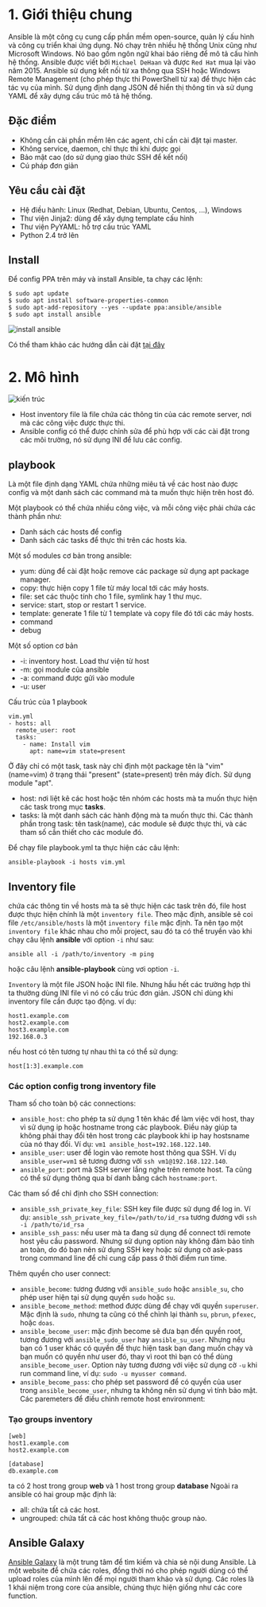 # 1. Giới thiệu chung
Ansible là một công cụ cung cấp phần mềm open-source, quản lý cấu hình và công cụ triển khai ứng dụng. Nó chạy trên nhiều hệ thống  Unix cũng như Microsoft Windows. Nó bao gồm ngôn ngữ khai báo riêng để mô tả cấu hình hệ thống. Ansible được viết bởi `Michael DeHaan` và được `Red Hat` mua lại vào năm 2015. 
Ansible sử dụng kết nối từ xa thông qua SSH hoặc Windows Remote Management (cho phép thực thi PowerShell từ xa) để thực hiện các tác vụ của mình.
Sử dụng định dạng JSON để hiển thị thông tin và sử dụng YAML để xây dựng cấu trúc mô tả hệ thống.
## Đặc điểm
+ Không cần cài phần mềm lên các agent, chỉ cần cài đặt tại master.
+ Không service, daemon, chỉ thực thi khi được gọi
+ Bảo mật cao (do sử dụng giao thức SSH để kết nối)
+ Cú pháp đơn giản
## Yêu cầu cài đặt
+ Hệ điều hành: Linux (Redhat, Debian, Ubuntu, Centos, ...), Windows
+ Thư viện Jinja2: dùng để xây dựng template cấu hình
+ Thư viện PyYAML: hỗ trợ cấu trúc YAML
+ Python 2.4 trở lên
## Install
Để config PPA trên máy và install Ansible, ta chạy các lệnh:

```
$ sudo apt update
$ sudo apt install software-properties-common
$ sudo apt-add-repository --yes --update ppa:ansible/ansible
$ sudo apt install ansible
```
![install ansible](https://user-images.githubusercontent.com/61723456/82310600-ce433a80-99ee-11ea-8e29-0464bf831b3a.png)

Có thể tham khảo các hướng dẫn cài đặt [tại đây](https://docs.ansible.com/ansible/latest/installation_guide/index.html)
# 2. Mô hình
![kiến trúc](https://user-images.githubusercontent.com/61723456/82309515-6fc98c80-99ed-11ea-8493-310459b0e479.png)

+ Host inventory file là file chứa các thông tin của các remote server, nơi mà các công việc được thực thi.
+ Ansible config có thể được chỉnh sửa để phù hợp với các cài đặt trong các môi trường, nó sử dụng INI để lưu các config.
## playbook 
Là một file định dạng YAML chứa những miêu tả về các host nào được config và một danh sách các command mà ta muốn thực hiện trên host đó.

Một playbook có thể chứa nhiều công việc, và mỗi công việc phải chứa các thành phần như:
+ Danh sách các hosts để config 
+ Danh sách các tasks để thực thi trên các hosts kia.

Một số modules cơ bản trong ansible:
+ yum: dùng để cài đặt hoặc remove các package sử dụng apt package manager.
+ copy: thực hiện copy 1 file từ máy local tới các máy hosts.
+ file: set các thuộc tính cho 1 file, symlink hay 1 thư mục.
+ service: start, stop or restart 1 service.
+ template: generate 1 file từ 1 template và copy file đó tới các máy hosts.
+ command
+ debug

Một số option cơ bản
+ -i: inventory host. Load thư viện từ host
+ -m: gọi module của ansible
+ -a: command được gửi vào module
+ -u: user

Cấu trúc của 1 playbook
```
vim.yml
- hosts: all
  remote_user: root
  tasks:
    - name: Install vim
      apt: name=vim state=present 
```
Ở đây chỉ có một task, task này chỉ định một package tên là "vim" (name=vim) ở trạng thái "present" (state=present) trên máy đích. Sử dụng module "apt".
+ host: nơi liệt kê các host hoặc tên nhóm các hosts mà ta muốn thực hiện các task trong mục **tasks**.
+ tasks: là một danh sách các hành động mà ta muốn thực thi. Các thành phần trong task: tên task(name), các module sẽ được thực thi, và các tham số cần thiết cho các module đó.

Để chạy file playbook.yml ta thực hiện các câu lệnh:
```
ansible-playbook -i hosts vim.yml
```

## Inventory file
chứa các thông tin về hosts mà ta sẽ thực hiện các task trên đó, file host được thực hiện chính là một `inventory file`. Theo mặc định, ansible sẽ coi file `/etc/ansible/hosts` là một `inventory file` mặc định. Ta nên tạo một `inventory file` khác nhau cho mỗi project, sau đó ta có thể truyền vào khi chạy câu lệnh **ansible** với option `-i` như sau:
```
ansible all -i /path/to/inventory -m ping
```
hoặc câu lệnh **ansible-playbook** cùng vơi option `-i`.

`Inventory` là một file JSON hoặc INI file. Nhưng hầu hết các trường hợp thì ta thường dùng INI file vì nó có cấu trúc đơn giản. JSON chỉ dùng khi inventory file cần được tạo động.
ví dụ:
```
host1.example.com
host2.example.com
host3.example.com
192.168.0.3
```
nếu host có tên tương tự nhau thì ta có thể sử dụng:
```
host[1:3].example.com
```

### Các option config trong inventory file
Tham số cho toàn bộ các connections:

+ `ansible_host`: cho phép ta sử dụng 1 tên khác để làm việc với host, thay vì sử dụng ip hoặc hostname trong các playbook. Điều này giúp ta không phải thay đổi tên host trong các playbook khi ip hay hostsname của nó thay đổi. Ví dụ: `vm1 ansible_host=192.168.122.140`.
+ `ansible_user`: user để login vào remote host thông qua SSH. Ví dụ `ansible_user=vm1` sẽ tương đương với `ssh vm1@192.168.122.140`.
+ `ansible_port`: port mà SSH server lắng nghe trên remote host. Ta cũng có thể sử dụng thông qua bí danh bằng cách `hostname:port`.

Các tham số để chỉ định cho SSH connection:

+ `ansible_ssh_private_key_file`: SSH key file được sử dụng để log in. Ví dụ: `ansible_ssh_private_key_file=/path/to/id_rsa` tương đương với `ssh -i /path/to/id_rsa`
+ `ansible_ssh_pass`: nếu user mà ta đang sử dụng để connect tới remote host yêu cầu password. Nhưng sử dụng option này không đảm bảo tính an toàn, do đó bạn nên sử dụng SSH key hoặc sử dụng cờ ask-pass trong command line để chỉ cung cấp pass ở thời điểm run time.

Thêm quyền cho user connect:

+ `ansible_become`: tương đương với `ansible_sudo` hoặc `ansible_su`, cho phép user hiện tại sử dụng quyền `sudo` hoặc `su`.
+ `ansible_become_method`: method được dùng để chạy với quyền `superuser`. Mặc định là `sudo`, nhưng ta cũng có thể chỉnh lại thành `su`, `pbrun`, `pfexec`, hoặc `doas`.
+ `ansible_become_user`: mặc định become sẽ đưa bạn đến quyền root, tương đương với `ansible_sudo_user` hay `ansible_su_user`. Nhưng nếu bạn có 1 user khác có quyền để thực hiện task bạn đang muốn chạy và bạn muốn có quyền như user đó, thay vì root thì bạn có thể dùng `ansible_become_user`. Option này tương đương với việc sử dụng cờ `-u` khi run command line, ví dụ: `sudo -u myusser command`.
+ `ansible_become_pass`: cho phép set password để có quyền của user trong `ansible_become_user`, nhưng ta không nên sử dụng vì tính bảo mật.
Các paremeters để điều chỉnh remote host environment:

### Tạo groups inventory

```
[web]
host1.example.com
host2.example.com

[database]
db.example.com
```
ta có 2 host trong group **web** và 1 host trong group **database**
Ngoài ra ansible có hai group mặc định là:
+ all: chứa tất cả các host.
+ ungrouped: chứa tất cả các host không thuộc group nào.
## Ansible Galaxy
[Ansible Galaxy](https://galaxy.ansible.com/) là một trung tâm để tìm kiếm và chia sẻ nội dung Ansible. Là một website để chứa các roles, đồng thời nó cho phép người dùng có thể upload roles của mình lên để mọi người tham khảo và sử dụng. Các roles là 1 khái niệm trong core của ansible, chúng thực hiện giống như các core function.
